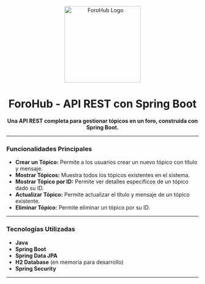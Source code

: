 <p align="center">
  <img src="https://your-project-logo-url.com" alt="ForoHub Logo" width="200" height="200">
</p>

<h1 align="center">ForoHub - API REST con Spring Boot</h1>

<p align="center">
  <strong>Una API REST completa para gestionar tópicos en un foro, construida con Spring Boot.</strong>
</p>

---

### Funcionalidades Principales

- **Crear un Tópico:** Permite a los usuarios crear un nuevo tópico con título y mensaje.
- **Mostrar Tópicos:** Muestra todos los tópicos existentes en el sistema.
- **Mostrar Tópico por ID:** Permite ver detalles específicos de un tópico dado su ID.
- **Actualizar Tópico:** Permite actualizar el título y mensaje de un tópico existente.
- **Eliminar Tópico:** Permite eliminar un tópico por su ID.

---

### Tecnologías Utilizadas

- **Java**
- **Spring Boot**
- **Spring Data JPA**
- **H2 Database** (en memoria para desarrollo)
- **Spring Security**

---
